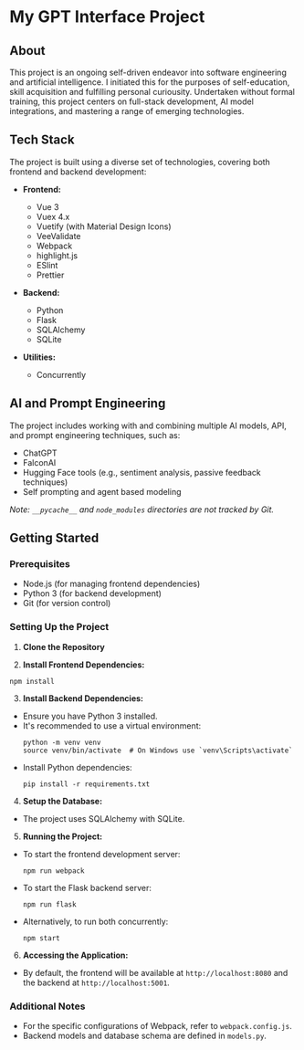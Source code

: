 # My GPT Interface Project

## About
This project is an ongoing self-driven endeavor into software engineering and artificial intelligence. I initiated this for the purposes of self-education, skill acquisition and fulfilling personal curiousity. Undertaken without formal training, this project centers on full-stack development, AI model integrations, and mastering a range of emerging technologies.

## Tech Stack
The project is built using a diverse set of technologies, covering both frontend and backend development:

- **Frontend:**
  - Vue 3
  - Vuex 4.x
  - Vuetify (with Material Design Icons)
  - VeeValidate
  - Webpack
  - highlight.js
  - ESlint
  - Prettier

- **Backend:**
  - Python
  - Flask
  - SQLAlchemy
  - SQLite

- **Utilities:**
  - Concurrently

## AI and Prompt Engineering
The project includes working with and combining multiple AI models, API, and prompt engineering techniques, such as:
- ChatGPT
- FalconAI
- Hugging Face tools (e.g., sentiment analysis, passive feedback techniques)
- Self prompting and agent based modeling


*Note: `__pycache__` and `node_modules` directories are not tracked by Git.*


## Getting Started

### Prerequisites
- Node.js (for managing frontend dependencies)
- Python 3 (for backend development)
- Git (for version control)

### Setting Up the Project

1. **Clone the Repository**


2. **Install Frontend Dependencies:**
  ```
  npm install
  ```

3. **Install Backend Dependencies:**
- Ensure you have Python 3 installed.
- It's recommended to use a virtual environment:
  ```
  python -m venv venv
  source venv/bin/activate  # On Windows use `venv\Scripts\activate`
  ```
- Install Python dependencies:
  ```
  pip install -r requirements.txt
  ```

4. **Setup the Database:**
- The project uses SQLAlchemy with SQLite. 

5. **Running the Project:**
- To start the frontend development server:
  ```
  npm run webpack
  ```
- To start the Flask backend server:
  ```
  npm run flask
  ```
- Alternatively, to run both concurrently:
  ```
  npm start
  ```

6. **Accessing the Application:**
- By default, the frontend will be available at `http://localhost:8080` and the backend at `http://localhost:5001`.

### Additional Notes
- For the specific configurations of Webpack, refer to `webpack.config.js`.
- Backend models and database schema are defined in `models.py`.


